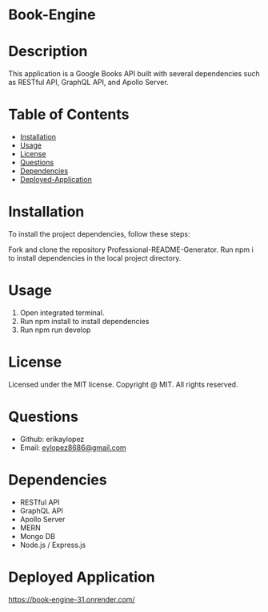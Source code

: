 # Book-Engine

# Description 
This application is a Google Books API built with several dependencies such as RESTful API, GraphQL API, and Apollo Server. 

# Table of Contents

- [Installation](#installation)
- [Usage](#usage)
- [License](#license)
- [Questions](#questions)
- [Dependencies](#dependencies)
- [Deployed-Application](#deployed-application)


# Installation

To install the project dependencies, follow these steps:

Fork and clone the repository Professional-README-Generator.
Run npm i to install dependencies in the local project directory.

# Usage

1. Open integrated terminal.
2. Run npm install to install dependencies
3. Run npm run develop

# License

Licensed under the MIT license. Copyright @ MIT. All rights reserved.

# Questions

- Github: erikaylopez
- Email: eylopez8686@gmail.com

# Dependencies 
- RESTful API
- GraphQL API
- Apollo Server
- MERN
- Mongo DB
- Node.js / Express.js


# Deployed Application  
https://book-engine-31.onrender.com/